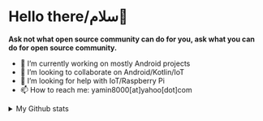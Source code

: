 # Hello there/سلام👋

**Ask not what open source community can do for you, ask what you can do for open source community.**

- 🔭 I’m currently working on mostly Android projects
- 👯 I’m looking to collaborate on Android/Kotlin/IoT
- 🤔 I’m looking for help with IoT/Raspberry Pi
- 📫 How to reach me: yamin8000[at]yahoo[dot]com

<details>
  <summary>My Github stats</summary>
  
  
[![Anurag's GitHub stats](https://github-readme-stats.vercel.app/api?username=yamin8000&count_private=true&show_icons=true&theme=dracula)](https://github.com/anuraghazra/github-readme-stats)

[![Top Langs](https://github-readme-stats.vercel.app/api/top-langs/?username=yamin8000&theme=dracula&layout=compact)](https://github.com/anuraghazra/github-readme-stats)
  
</details>
